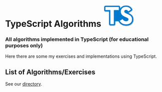 # TypeScript Algorithms <img src="logo.png" alt="TypeScript" width="100"/>

### All algorithms implemented in TypeScript (for educational purposes only)

Here there are some my exercises and implementations using TypeScript.

## List of Algorithms/Exercises

See our [directory](directory.md).
